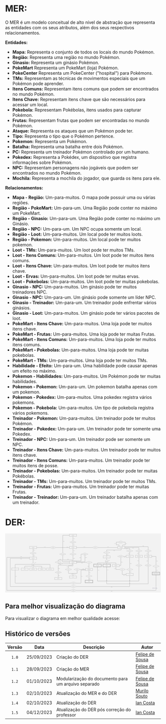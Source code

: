 # MER:
O MER é um modelo conceitual de alto nível de abstração que representa as entidades com os seus atributos, além dos seus respectivos relacionamentos.


**Entidades:**
- **Mapa:** Representa o conjunto de todos os locais do mundo Pokémon.
- **Região:** Representa uma região no mundo Pokémon.
- **Ginasio:** Representa um ginásio Pokémon.
- **PokeMart** Representa um PokeMart (loja) Pokémon.
- **PokeCenter** Representa um PokeCenter ("hospital") para Pokémons.
- **TMs:** Representam as técnicas de movimentos especiais que um Pokémon pode aprender.
- **Itens Comuns:** Representam itens comuns que podem ser encontrados no mundo Pokémon.
- **Itens Chave:** Representam itens chave que são necessários para acessar um local.
- **Pokebola:** Representam Pokébolas, itens usados para capturar Pokémon.
- **Frutas:** Representam frutas que podem ser encontradas no mundo Pokémon.
- **Ataque:** Representa os ataques que um Pokémon pode ter.
- **Tipo:** Representa o tipo que o Pokémon pertence.
- **Pokemon:** Representa um Pokémon.
- **Batalha:** Representa uma batalha entre dois Pokémon.
- **PC:** Representa um treinador Pokémon controlado por um humano.
- **Pokedex:** Representa a Pokédex, um dispositivo que registra informações sobre Pokémon.
- **NPC:** Representam personagens não jogáveis que podem ser encontrados no mundo Pokémon.
- **Mochila:** Representa a mochila do jogador, que guarda os itens para ele.

**Relacionamentos:**

- **Mapa - Região:** Um-para-muitos. O mapa pode possuir uma ou várias regiões.
- **Região - PokeMart:** Um-para-um. Uma Região pode conter no máximo um PokeMart.
- **Região - Ginasio:** Um-para-um. Uma Região pode conter no máximo um Ginásio. 
- **Região - NPC:** Um-para-um. Um NPC ocupa somente um local.
- **Região - Loot:** Um-para-muitos. Um local pode ter muitos loots.
- **Região - Pokemon:** Um-para-muitos. Um local pode ter muitos pokemon.
- **Loot - TMs:** Um-para-muitos. Um loot pode ter muitos TMs.
- **Loot - Itens Comuns:** Um-para-muitos. Um loot pode ter muitos itens comuns.
- **Loot - Itens Chave:** Um-para-muitos. Um loot pode ter muitos itens chave.
- **Loot - Ervas:** Um-para-muitos. Um loot pode ter muitas ervas.
- **Loot - Pokebolas:** Um-para-muitos. Um loot pode ter muitas pokebolas.
- **Ginasio - NPC:** Um-para-muitos. Um ginásio pode ter muitos treinadores NPC.
- **Ginasio - NPC:** Um-para-um. Um ginásio pode somente um líder NPC.
- **Ginasio - Treinador:** Um-para-um. Um treinador pode enfrentar vários ginásios.
- **Ginasio - Loot:** Um-para-muitos. Um ginásio pode ter vários pacotes de loot.
- **PokeMart - Itens Chave:** Um-para-muitos. Uma loja pode ter muitos itens chave.
- **PokeMart - Frutas:** Um-para-muitos. Uma loja pode ter muitas Frutas.
- **PokeMart - Itens Comuns:** Um-para-muitos. Uma loja pode ter muitos itens comuns.
- **PokeMart - Pokebolas:** Um-para-muitos. Uma loja pode ter muitas pokebolas.
- **PokeMart - TMs:** Um-para-muitos. Uma loja pode ter muitos TMs.
- **Habilidade - Efeito:** Um-para-um. Uma habilidade pode causar apenas um efeito no máximo.
- **Pokemon - Habilidades:** Um-para-muitos. Um Pokémon pode ter muitas habilidades.
- **Pokemon - Pokemon:** Um-para-um. Um pokemon batalha apenas com um pokemon.
- **Pokemon - Pokedex:** Um-para-muitos. Uma pokedex registra vários pokemons.
- **Pokemon - Pokebola:** Um-para-muitos. Um tipo de pokebola registra vários pokemons.
- **Treinador - Pokemon:** Um-para-muitos. Um treinador pode ter muitos Pokémon.
- **Treinador - Pokedex:** Um-para-um. Um treinador pode ter somente uma Pokedex.
- **Treinador - NPC:** Um-para-um. Um treinador pode ser somente um NPC.
- **Treinador - Itens Chave:** Um-para-muitos. Um treinador pode ter muitos itens chave.
- **Treinador - Itens Comuns:** Um-para-muitos. Um treinador pode ter muitos itens de posse.
- **Treinador - Pokebolas:** Um-para-muitos. Um treinador pode ter muitas Pokébolas.
- **Treinador - TMs:** Um-para-muitos. Um treinador pode ter muitos TMs.
- **Treinador - Frutas:** Um-para-muitos. Um treinador pode ter muitas Frutas.
- **Treinador - Treinador:** Um-para-um. Um treinador batalha apenas com um treinador.

# DER:

![image](https://github.com/SBD1/2023.2-Pokemon/blob/main/docs/imagens/derv5.jpg)

## Para melhor visualização do diagrama
Para visualizar o diagrama em melhor qualidade acesse: 


## Histórico de versões

| Versão |    Data    | Descrição                                           | Autor                                          |
| :----: | :--------: | --------------------------                          | ---------------------------------------------- |
| `1.0`  | 25/09/2023 | Criação do DER                                      | [Felipe de Sousa](https://github.com/fsousac)  |
| `1.1`  | 28/09/2023 | Criação do MER                                      | [Felipe de Sousa](https://github.com/fsousac)  |
| `1.2`  | 01/10/2023 | Modularização do documento para um arquivo separado | [Felipe de Sousa](https://github.com/fsousac)  |
| `1.3`  | 02/10/2023 | Atualização do MER e do DER                         | [Murilo Souto](https://github.com/murilopbs)  |
| `1.4`  | 02/10/2023 | Atualização do DER                                  | [Ian Costa](https://github.com/ian-dcg)  |
| `1.5`  | 04/12/2023 | Atualização do DER pós correção do professor        | [Ian Costa](https://github.com/ian-dcg)  |
